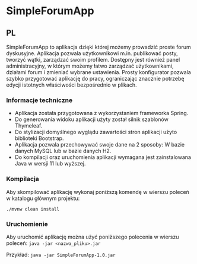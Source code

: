 # SimpleForumApp


## PL

SimpleForumApp to aplikacja dzięki której możemy prowadzić proste forum dyskusyjne.
Aplikacja pozwala użytkownikowi m.in. publikować posty, tworzyć wątki, zarządzać swoim profilem.
Dostępny jest również panel administracyjny, w którym możemy łatwo zarządzać użytkownikami, działami forum i zmieniać wybrane ustawienia.
Prosty konfigurator pozwala szybko przygotować aplikację do pracy, ograniczając znacznie potrzebę edycji istotnych właściwości bezpośrednio w plikach.

### Informacje techniczne

- Aplikacja została przygotowana z wykorzystaniem frameworka Spring.
- Do generowania widoku aplikacji użyty został silnik szablonów Thymeleaf.
- Do stylizacji domyślnego wyglądu zawartości stron aplikacji użyto biblioteki Bootstrap.
- Aplikacja pozwala przechowywać swoje dane na 2 sposoby: W bazie danych MySQL lub w bazie danych H2.
- Do kompilacji oraz uruchomienia aplikacji wymagana jest zainstalowana Java w wersji 11 lub wyższej.


### Kompilacja

Aby skompilować aplikację wykonaj poniższą komendę w wierszu poleceń w katalogu głównym projektu:

`./mvnw clean install`

### Uruchomienie

Aby uruchomić aplikację można użyć poniższego polecenia w wierszu poleceń:
`java -jar <nazwa_pliku>.jar`

Przykład:
`java -jar SimpleForumApp-1.0.jar`
